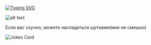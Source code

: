 [![Typing SVG](https://readme-typing-svg.herokuapp.com?font=Nerko+One&size=30&duration=6000&pause=1000&color=B61DC3D2&background=2416317B&center=true&width=435&lines=%F0%9F%8C%A0+No+one+hears+you+%F0%9F%8C%A0)](https://git.io/typing-svg)

![alt text](https://i.pinimg.com/564x/e7/b9/88/e7b9885ce276d83cbe5b6b59502efea9.jpg)

Если вас скучно, можете насладиться шутками(мне не смешно)

![Jokes Card](https://readme-jokes.vercel.app/api)

<!---
v0idhrt/v0idhrt is a ✨ special ✨ repository because its `README.md` (this file) appears on your GitHub profile.
You can click the Preview link to take a look at your changes.
--->
